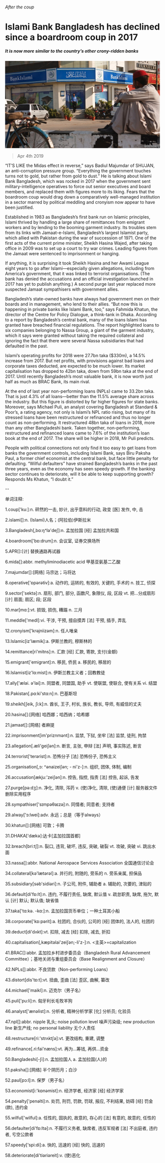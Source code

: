 ###### After the coup

# Islami Bank Bangladesh has declined since a boardroom coup in 2017 

##### It is now more similar to the country’s other crony-ridden banks 

![image](images/20190406_FNP508.jpg) 

> Apr 4th 2019 

“IT’S LIKE the Midas effect in reverse,” says Badiul Majumdar of SHUJAN, an anti-corruption pressure group. “Everything the government touches turns not to gold, but rather from gold to dust.” He is talking about Islami Bank Bangladesh, which was rocked in 2017 when the government sent military-intelligence operatives to force out senior executives and board members, and replaced them with figures more to its liking. Fears that the boardroom coup would drag down a comparatively well-managed institution in a sector marred by political meddling and cronyism now appear to have been justified. 

Established in 1983 as Bangladesh’s first bank run on Islamic principles, Islami thrived by handling a large share of remittances from emigrant workers and by lending to the booming garment industry. Its troubles stem from its links with Jamaat-e-Islami, Bangladesh’s largest Islamist party, which allied with Pakistan during the war of succession of 1971. One of the first acts of the current prime minister, Sheikh Hasina Wajed, after taking office in 2009 was to set up a court to try war crimes. Leading figures from the Jamaat were sentenced to imprisonment or hanging. 

If anything, it is surprising it took Sheikh Hasina and her Awami League eight years to go after Islami—especially given allegations, including from America’s government, that it was linked to terrorist organisations. (The bank has denied the accusations and an official investigation launched in 2017 has yet to publish anything.) A second purge last year replaced more suspected Jamaat sympathisers with government allies. 

Bangladesh’s state-owned banks have always had government men on their boards and in management, who lend to their allies. “But now this is happening in private banks like Islami Bank, too,” says Fahmida Khatun, the director of the Centre for Policy Dialogue, a think-tank in Dhaka. According to a report by Bangladesh’s central bank, many of the loans Islami has granted have breached financial regulations. The report highlighted loans to six companies belonging to Nassa Group, a giant of the garment industry, which it says were granted without taking the required collateral and ignoring the fact that there were several Nassa subsidiaries that had defaulted in the past. 

Islami’s operating profits for 2018 were 27.7bn taka ($330m), a 14.5% increase from 2017. But net profits, with provisions against bad loans and corporate taxes deducted, are expected to be much lower. Its market capitalisation has dropped to 42bn taka, down from 59bn taka at the end of 2017. Until recently Bangladesh’s most valuable bank, it is now worth just half as much as BRAC Bank, its main rival. 

At the end of last year non-performing loans (NPLs) came to 33.2bn taka. That is just 4.3% of all loans—better than the 11.5% average share across the industry. But this figure is distorted by far higher figures for state banks. Moreover, says Michael Puli, an analyst covering Bangladesh at Standard & Poor’s, a rating agency, not only is Islami’s NPL ratio rising, but many of its stressed loans have been restructured or refinanced and thus no longer count as non-performing. It restructured 48bn taka of loans in 2018, more than any other Bangladeshi bank. Taken together, non-performing, restructured and refinanced loans came to 7.6% of the institution’s loan book at the end of 2017. The share will be higher in 2018, Mr Puli predicts. 

People with political connections not only find it too easy to get loans from banks the government controls, including Islami Bank, says Biru Paksha Paul, a former chief economist at the central bank, but face little penalty for defaulting. “Wilful defaulters” have strained Bangladesh’s banks in the past three years, even as the economy has seen speedy growth. If the banking sector continues to deteriorate, will it be able to keep supporting growth? Responds Ms Khatun, “I doubt it.” 

-- 

 单词注释:

1.coup['ku:]:n. 砰然的一击, 妙计, 出乎意料的行动, 政变 [医] 发作, 中, 击 

2.islami[]:n. (Islami)人名；(阿拉伯)伊斯拉米 

3.Bangladesh[,bɑ:ŋ^lә'deʃ]:n. 孟加拉国 [经] 孟加拉共和国 

4.boardroom['bɒ:drum]:n. 会议室, 证券交换场所 

5.APR[]:[计] 替换通路再试器 

6.mida[]:abbr. methyliminodiacetic acid 甲基亚氨基二乙酸 

7.majumdar[]:[网络] 马宗达；马将达 

8.operative['ɒpәrәtiv]:a. 动作的, 运转的, 有效的, 关键的, 手术的 n. 技工, 侦探 

9.sector['sektә]:n. 扇形, 部门, 部分, 函数尺, 象限仪, 段, 区段 vt. 把...分成扇形 [计] 扇面; 扇区; 段; 区段 

10.mar[mɑ:]:vt. 损毁, 损伤, 糟蹋 n. 三月 

11.meddle['medl]:vi. 干涉, 干预, 擅自摸弄 [法] 干预, 插手, 弄乱 

12.cronyism['krәjniizəm]:n. 任人唯亲 

13.Islamic[iz'læmik]:a. 伊斯兰教的, 穆斯林的 

14.remittance[ri'mitns]:n. 汇款 [经] 汇款, 寄款, 支付(金额) 

15.emigrant['emigrәnt]:n. 移民, 侨民 a. 移民的, 移居的 

16.Islamist[iz'lɑ:mist]:n. 伊斯兰教主义者；回教教徒 

17.ally['ælai. ә'lai]:n. 同盟者, 同盟国, 助手 vt. 使联盟, 使联合, 使有关系 vi. 结盟 

18.Pakistan[.pɑ:ki'stɑ:n]:n. 巴基斯坦 

19.sheikh[ʃeik, ʃi:k]:n. 酋长, 王子, 村长, 族长, 教长, 导师, 有威信的丈夫 

20.hasina[]:[网络] 哈西娜；哈西纳；哈希娜 

21.jamaat[]:[网络] 者麻提 

22.imprisonment[im'priznmәnt]:n. 监禁, 下狱, 坐牢 [法] 监禁, 徒刑, 拘禁 

23.allegation[.æli'geiʃәn]:n. 断言, 主张, 申辩 [法] 声明, 事实陈述, 断言 

24.terrorist['terәrist]:n. 恐怖分子 [法] 恐怖份子, 恐怖主义 

25.organisation[,ɔ: ^әnaizeiʃən; - ni'z-]:n. 组织, 团体, 体制, 编制 

26.accusation[ækju:'zeiʃәn]:n. 控告, 指控, 指责 [法] 控告, 起诉, 告发 

27.purge[pә:dʒ]:n. 净化, 清除, 泻药 v. (使)净化, 清除, (使)通便 [计] 服务器文件删除实用程序 

28.sympathiser['sɪmpəθaɪzə]:n. 同情者; 同意者; 支持者 

29.alway['ɔ:lwei]:adv. 永远；总是（等于always） 

30.khatun[]:[网络] 可敦；卡腾 

31.DHAKA['dækә]:达卡[孟加拉国首都] 

32.breach[bri:tʃ]:n. 裂口, 违背, 破坏, 违反, 突破, 破裂 vt. 攻破, 突破 vi. 跳出水面 

33.nassa[]:abbr. National Aerospace Services Association 全国通信讨论会 

34.collateral[kә'lætәrәl]:a. 并行的, 附随的, 旁系的 n. 旁系亲属, 担保品 

35.subsidiary[sәb'sidiәri]:n. 子公司, 附件, 辅助者 a. 辅助的, 次要的, 津贴的 

36.default[di'fɒ:lt]:n. 违约, 不履行责任, 缺席, 默认值 v. 疏怠职责, 缺席, 拖欠, 默认 [计] 默认; 默认值; 缺省值 

37.taka['tɑ:kә. -kɑ:]:n. 孟加拉国货币单位；一种土耳其小船 

38.corporate['kɒ:pәrit]:a. 社团的, 合伙的, 公司的 [经] 团体的, 法人的, 社团的 

39.deduct[di'dʌkt]:vt. 扣除, 减去 [经] 扣除, 减去, 折扣 

40.capitalisation[,kæpitәlai'zeiʃən;-li'z-]:n. <主英>=capitalization 

41.BRAC[]:abbr. 孟加拉乡村进步委员会（Bangladesh Rural Advancement Committee）；基地关闭与重组委员会（Base Realignment and Closure） 

42.NPLs[]:abbr. 不良贷款（Non-performing Loans） 

43.distort[dis'tɒ:t]:vt. 扭曲, 歪曲 [法] 歪区, 曲解, 纂改 

44.michael['maikl]:n. 迈克尔（男子名） 

45.puli['pu:li]:n. 匈牙利长毛牧羊狗 

46.analyst['ænәlist]:n. 分析者, 精神分析学家 [化] 分析员; 化验员 

47.npl[]:abbr. nipple 乳头; noise pollution level 噪声污染级; new production line 新生产线; no personal liability 无个人责任 

48.restructure[ri:'strʌktʃә]:vt. 更改结构, 重建, 调整 

49.refinance[.ri:fai'næns]:vt. 再为...筹钱, 再供...资金 

50.Bangladeshi[-ʃi]:n. 孟加拉国人 a. 孟加拉国(人)的 

51.paksha[]:[网络] 半个阴历月；白沙 

52.paul[pɔ:l]:n. 保罗（男子名） 

53.economist[i:'kɒnәmist]:n. 经济学者, 经济家 [经] 经济学家 

54.penalty['penәlti]:n. 处罚, 刑罚, 罚款, 罚球, 报应, 不利结果, 妨碍 [经] 罚金(款), 违约金 

55.wilful['wilful]:a. 任性的, 固执的, 故意的, 存心的 [法] 有意的, 故意的, 任性的 

56.defaulter[di'fɒ:ltә]:n. 不履行义务者, 缺席者, 违反军规者 [法] 不出庭者, 违约者, 亏空公款者 

57.speedy['spi:di]:a. 快的, 迅速的 [经] 快的, 迅速的 

58.deteriorate[di'tiәriәreit]:v. (使)恶化 

